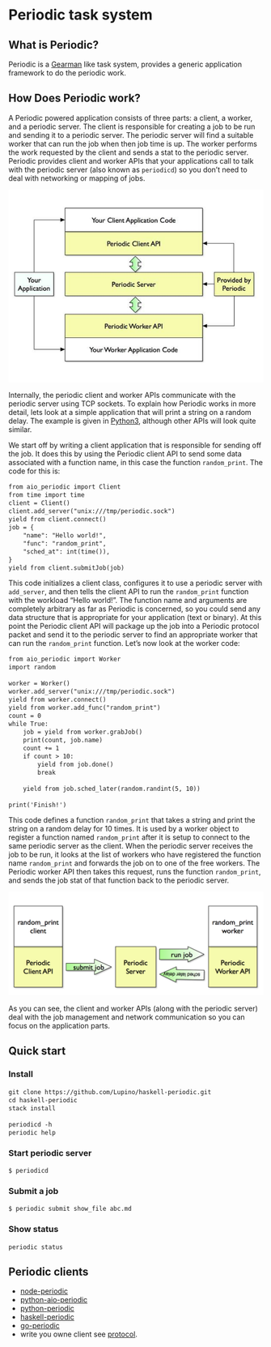 Periodic task system
====================

What is Periodic?
-----------------

Periodic is a [Gearman](http://gearman.org) like task system,
provides a generic application framework to do the periodic work.

How Does Periodic work?
-----------------------
A Periodic powered application consists of three parts: a client, a worker, and a periodic server.
The client is responsible for creating a job to be run and sending it to a periodic server.
The periodic server will find a suitable worker that can run the job when then job time is up.
The worker performs the work requested by the client and sends a stat to the periodic server.
Periodic provides client and worker APIs that your applications call to talk with the periodic server (also known as `periodicd`) so you don’t need to deal with networking or mapping of jobs.

![Periodic](https://raw.githubusercontent.com/Lupino/periodic/master/resources/periodic.jpg)

Internally, the periodic client and worker APIs communicate with the periodic server using TCP sockets.
To explain how Periodic works in more detail, lets look at a simple application that will print a string on a random delay.
The example is given in [Python3](http://python.org), although other APIs will look quite similar.


We start off by writing a client application that is responsible for sending off the job.
It does this by using the Periodic client API to send some data associated with a function name, in this case the function `random_print`. The code for this is:

    from aio_periodic import Client
    from time import time
    client = Client()
    client.add_server("unix:///tmp/periodic.sock")
    yield from client.connect()
    job = {
        "name": "Hello world!",
        "func": "random_print",
        "sched_at": int(time()),
    }
    yield from client.submitJob(job)

This code initializes a client class, configures it to use a periodic server with `add_server`,
and then tells the client API to run the `random_print` function with the workload “Hello world!”.
The function name and arguments are completely arbitrary as far as Periodic is concerned,
so you could send any data structure that is appropriate for your application (text or binary).
At this point the Periodic client API will package up the job into a Periodic protocol packet
and send it to the periodic server to find an appropriate worker that can run the `random_print` function.
Let’s now look at the worker code:

    from aio_periodic import Worker
    import random

    worker = Worker()
    worker.add_server("unix:///tmp/periodic.sock")
    yield from worker.connect()
    yield from worker.add_func("random_print")
    count = 0
    while True:
        job = yield from worker.grabJob()
        print(count, job.name)
        count += 1
        if count > 10:
            yield from job.done()
            break

        yield from job.sched_later(random.randint(5, 10))

    print('Finish!')

This code defines a function `random_print` that takes a string and print the string on a random delay for 10 times.
It is used by a worker object to register a function named `random_print`
after it is setup to connect to the same periodic server as the client.
When the periodic server receives the job to be run,
it looks at the list of workers who have registered the function name `random_print`
and forwards the job on to one of the free workers.
The Periodic worker API then takes this request,
runs the function `random_print`, and sends the job stat of that function back to the periodic server.

![Random print](https://raw.githubusercontent.com/Lupino/periodic/master/resources/random_print.png)

As you can see, the client and worker APIs (along with the periodic server) deal with the job management and network communication so you can focus on the application parts.


Quick start
----------

### Install

    git clone https://github.com/Lupino/haskell-periodic.git
    cd haskell-periodic
    stack install

    periodicd -h
    periodic help


### Start periodic server

    $ periodicd

### Submit a job

    $ periodic submit show_file abc.md

### Show status

    periodic status


Periodic clients
----------------

* [node-periodic](https://github.com/Lupino/node-periodic)
* [python-aio-periodic](https://github.com/Lupino/python-aio-periodic)
* [python-periodic](https://github.com/Lupino/python-periodic)
* [haskell-periodic](https://github.com/Lupino/haskell-periodic/tree/master/periodic-client)
* [go-periodic](https://github.com/Lupino/go-periodic)
* write you owne client see [protocol](https://github.com/Lupino/haskell-periodic/blob/master/resources/protocol.txt).
